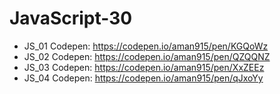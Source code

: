 # JavaScript-30
- JS_01 Codepen: https://codepen.io/aman915/pen/KGQoWz
- JS_02 Codepen: https://codepen.io/aman915/pen/QZQQNZ
- JS_03 Codepen: https://codepen.io/aman915/pen/XxZEEz
- JS_04 Codepen: https://codepen.io/aman915/pen/qJxoYy
